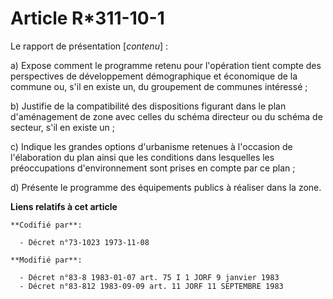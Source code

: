# Article R*311-10-1

Le rapport de présentation [*contenu*] :

a) Expose comment le programme retenu pour l'opération tient compte des perspectives de développement démographique et
économique de la commune ou, s'il en existe un, du groupement de communes intéressé ;

b) Justifie de la compatibilité des dispositions figurant dans le plan d'aménagement de zone avec celles du schéma directeur
ou du schéma de secteur, s'il en existe un ;

c) Indique les grandes options d'urbanisme retenues à l'occasion de l'élaboration du plan ainsi que les conditions dans
lesquelles les préoccupations d'environnement sont prises en compte par ce plan ;

d) Présente le programme des équipements publics à réaliser dans la zone.

**Liens relatifs à cet article**

	**Codifié par**:

	  - Décret n°73-1023 1973-11-08

	**Modifié par**:

	  - Décret n°83-8 1983-01-07 art. 75 I 1 JORF 9 janvier 1983
	  - Décret n°83-812 1983-09-09 art. 11 JORF 11 SEPTEMBRE 1983
